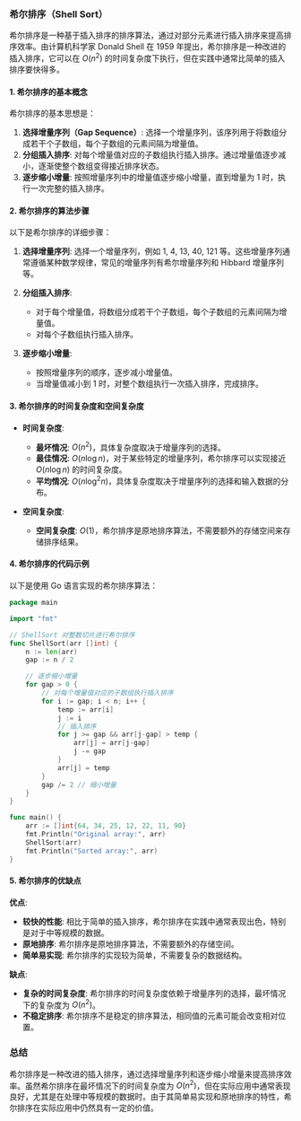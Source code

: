### 希尔排序（Shell Sort）

希尔排序是一种基于插入排序的排序算法，通过对部分元素进行插入排序来提高排序效率。由计算机科学家 Donald Shell 在 1959 年提出，希尔排序是一种改进的插入排序，它可以在 $O(n^2)$ 的时间复杂度下执行，但在实践中通常比简单的插入排序要快得多。

#### 1. 希尔排序的基本概念

希尔排序的基本思想是：
1. **选择增量序列（Gap Sequence）**: 选择一个增量序列，该序列用于将数组分成若干个子数组，每个子数组的元素间隔为增量值。
2. **分组插入排序**: 对每个增量值对应的子数组执行插入排序。通过增量值逐步减小，逐渐使整个数组变得接近排序状态。
3. **逐步缩小增量**: 按照增量序列中的增量值逐步缩小增量，直到增量为 1 时，执行一次完整的插入排序。

#### 2. 希尔排序的算法步骤

以下是希尔排序的详细步骤：

1. **选择增量序列**: 选择一个增量序列，例如 1, 4, 13, 40, 121 等。这些增量序列通常遵循某种数学规律，常见的增量序列有希尔增量序列和 Hibbard 增量序列等。

2. **分组插入排序**:
   - 对于每个增量值，将数组分成若干个子数组，每个子数组的元素间隔为增量值。
   - 对每个子数组执行插入排序。

3. **逐步缩小增量**:
   - 按照增量序列的顺序，逐步减小增量值。
   - 当增量值减小到 1 时，对整个数组执行一次插入排序，完成排序。

#### 3. 希尔排序的时间复杂度和空间复杂度

- **时间复杂度**:
  - **最坏情况**: $O(n^2)$，具体复杂度取决于增量序列的选择。
  - **最佳情况**: $O(n \log n)$，对于某些特定的增量序列，希尔排序可以实现接近 $O(n \log n)$ 的时间复杂度。
  - **平均情况**: $O(n \log^2 n)$，具体复杂度取决于增量序列的选择和输入数据的分布。

- **空间复杂度**:
  - **空间复杂度**: $O(1)$，希尔排序是原地排序算法，不需要额外的存储空间来存储排序结果。

#### 4. 希尔排序的代码示例

以下是使用 Go 语言实现的希尔排序算法：

```go
package main

import "fmt"

// ShellSort 对整数切片进行希尔排序
func ShellSort(arr []int) {
    n := len(arr)
    gap := n / 2

    // 逐步缩小增量
    for gap > 0 {
        // 对每个增量值对应的子数组执行插入排序
        for i := gap; i < n; i++ {
            temp := arr[i]
            j := i
            // 插入排序
            for j >= gap && arr[j-gap] > temp {
                arr[j] = arr[j-gap]
                j -= gap
            }
            arr[j] = temp
        }
        gap /= 2 // 缩小增量
    }
}

func main() {
    arr := []int{64, 34, 25, 12, 22, 11, 90}
    fmt.Println("Original array:", arr)
    ShellSort(arr)
    fmt.Println("Sorted array:", arr)
}
```

#### 5. 希尔排序的优缺点

**优点**:
- **较快的性能**: 相比于简单的插入排序，希尔排序在实践中通常表现出色，特别是对于中等规模的数据。
- **原地排序**: 希尔排序是原地排序算法，不需要额外的存储空间。
- **简单易实现**: 希尔排序的实现较为简单，不需要复杂的数据结构。

**缺点**:
- **复杂的时间复杂度**: 希尔排序的时间复杂度依赖于增量序列的选择，最坏情况下的复杂度为 $O(n^2)$。
- **不稳定排序**: 希尔排序不是稳定的排序算法，相同值的元素可能会改变相对位置。

### 总结

希尔排序是一种改进的插入排序，通过选择增量序列和逐步缩小增量来提高排序效率。虽然希尔排序在最坏情况下的时间复杂度为 $O(n^2)$，但在实际应用中通常表现良好，尤其是在处理中等规模的数据时。由于其简单易实现和原地排序的特性，希尔排序在实际应用中仍然具有一定的价值。